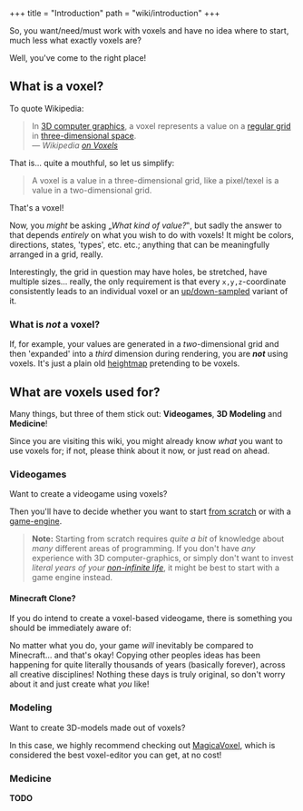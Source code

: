 +++
title = "Introduction"
path = "wiki/introduction"
+++

So, you want/need/must work with voxels and have no idea where to start, much less what exactly voxels are?

Well, you've come to the right place!

## What is a voxel?

To quote Wikipedia:

> In [3D computer graphics](https://en.wikipedia.org/wiki/3D_computer_graphics), a voxel represents a value on a [regular grid](https://en.wikipedia.org/wiki/Regular_grid) in [three-dimensional space](https://en.wikipedia.org/wiki/Three-dimensional_space).
> <br>&mdash; *Wikipedia [on Voxels](https://en.wikipedia.org/wiki/Voxel)*

That is... quite a mouthful, so let us simplify:

> A voxel is a value in a three-dimensional grid, like a pixel/texel is a value in a two-dimensional grid.

That's a voxel!

Now, you *might* be asking „*What kind of value?*‟, but sadly the answer to that depends *entirely* on what you wish to do with voxels! It might be colors, directions, states, 'types', etc. etc.; anything that can be meaningfully arranged in a grid, really.

Interestingly, the grid in question may have holes, be stretched, have multiple sizes... really, the only requirement is that every `x,y,z`-coordinate consistently leads to an individual voxel or an [up/down-sampled](/wiki/rendering/sampling) variant of it.

### What is *not* a voxel?

If, for example, your values are generated in a *two*-dimensional grid and then 'expanded' into a *third* dimension during rendering, you are ***not*** using voxels. It's just a plain old [heightmap](https://en.wikipedia.org/wiki/Heightmap) pretending to be voxels.

## What are voxels used for?

Many things, but three of them stick out: **Videogames**, **3D Modeling** and **Medicine**!

Since you are visiting this wiki, you might already know *what* you want to use voxels for; if not, please think about it now, or just read on ahead.

### Videogames

Want to create a videogame using voxels?

Then you'll have to decide whether you want to start [from scratch](/wiki/engines/from-scratch) or with a [game-engine](/wiki/engines/).

> **Note:** Starting from scratch requires *quite a bit* of knowledge about *many* different areas of programming. If you don't have *any* experience with 3D computer-graphics, or simply don't want to invest *literal years of your [non-infinite life](https://www.youtube.com/watch?v=JXeJANDKwDc)*, it might be best to start with a game engine instead.

#### Minecraft Clone?

If you do intend to create a voxel-based videogame, there is something you should be immediately aware of:

No matter what you do, your game *will* inevitably be compared to Minecraft... and that's okay! Copying other peoples ideas has been happening for quite literally thousands of years (basically forever), across all creative disciplines! Nothing these days is truly original, so don't worry about it and just create what *you* like!

### Modeling

Want to create 3D-models made out of voxels?

In this case, we highly recommend checking out [MagicaVoxel](https://ephtracy.github.io/index.html?page=mv_main), which is considered the best voxel-editor you can get, at no cost!

### Medicine

**TODO**
